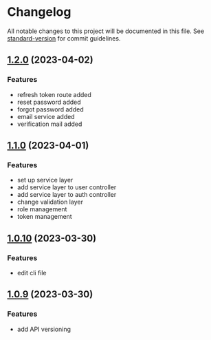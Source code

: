 # Changelog

All notable changes to this project will be documented in this file. See [standard-version](https://github.com/conventional-changelog/standard-version) for commit guidelines.
## [1.2.0](https://github.com/gulalicelik/nodejs-express-sequelize-mysql-api-boilerplate/compare/V1.1.0...V1.2.0) (2023-04-02)

### Features

- refresh token route added
- reset password added
- forgot password added
- email service added
- verification mail added



## [1.1.0](https://github.com/gulalicelik/nodejs-express-sequelize-mysql-api-boilerplate/compare/V1.0.10...V1.1.0) (2023-04-01)

### Features

- set up service layer
- add service layer to user controller
- add service layer to auth controller
- change validation layer
- role management
- token management


## [1.0.10](https://github.com/gulalicelik/nodejs-express-sequelize-mysql-api-boilerplate/compare/V1.0.9...V1.0.10) (2023-03-30)

### Features

- edit cli file

## [1.0.9](https://github.com/gulalicelik/nodejs-express-sequelize-mysql-api-boilerplate/compare/main...V1.0.9) (2023-03-30)

### Features

- add API versioning 

